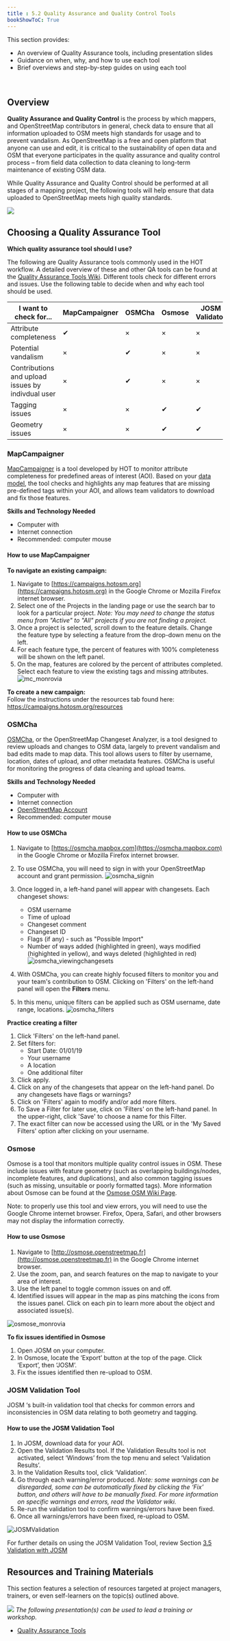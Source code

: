 ```yaml
---
title : 5.2 Quality Assurance and Quality Control Tools
bookShowToC: True
---
```


This section provides:  

*   An overview of Quality Assurance tools, including presentation slides
*   Guidance on when, why, and how to use each tool 
*   Brief overviews and step-by-step guides on using each tool

<br>

## Overview
**Quality Assurance and Quality Control** is the process by which mappers, and OpenStreetMap contributors in general, check data to ensure that all information uploaded to OSM meets high standards for usage and to prevent vandalism. As OpenStreetMap is a free and open platform that anyone can use and edit, it is critical to the sustainability of open data and OSM that everyone participates in the quality assurance and quality control process – from field data collection to data cleaning to long-term maintenance of existing OSM data. 

While Quality Assurance and Quality Control should be performed at all stages of a mapping project, the following tools will help ensure that data uploaded to OpenStreetMap meets high quality standards. 

![](/images/management_icon_wide.PNG) 
## Choosing a Quality Assurance Tool

**Which quality assurance tool should I use?** <br>

The following are Quality Assurance tools commonly used in the HOT workflow. A detailed overview of these and other QA tools can be found at the [Quality Assurance Tools Wiki](https://wiki.openstreetmap.org/wiki/Quality_assurance). Different tools check for different errors and issues. Use the following table to decide when and why each tool should be used. 

| I want to check for...                           | MapCampaigner | OSMCha | Osmose | JOSM Validator |
|------------------------------------------------|-----|------|------|------|
| Attribute completeness                        | ✔   | ×    | ×    | ×    |
| Potential vandalism                        | ×   | ✔    | ×    | ×    |
| Contributions and upload issues by indivdual user                        | ×   | ✔    | ×    | ×    |
| Tagging issues                        | ×   | ×    | ✔    | ✔    |
| Geometry issues                        | ×   | ×    | ✔    | ✔    |

 
### MapCampaigner
[MapCampaigner](http://campaigns.hotosm.org) is a tool developed by HOT to monitor attribute completeness for predefined areas of interest (AOI). Based on your [data model](https://github.com/hotosm/toolbox/wiki/4.1.2-Designing-The-Data-Model), the tool checks and highlights any map features that are missing pre-defined tags within your AOI, and allows team validators to download and fix those features. 

**Skills and Technology Needed**

* Computer with 
* Internet connection
* Recommended: computer mouse

#### How to use MapCampaigner

**To navigate an existing campaign:**

1. Navigate to [https://campaigns.hotosm.org](https://campaigns.hotosm.org) in the Google Chrome or Mozilla Firefox internet browser.
2. Select one of the Projects in the landing page or use the search bar to look for a particular project. *Note: You may need to change the status menu from "Active" to "All" projects if you are not finding a project.*
3. Once a project is selected, scroll down to the feature details. Change the feature type by selecting a feature from the drop-down menu on the left. 
4. For each feature type, the percent of features with 100% completeness will be shown on the left panel. 
5. On the map, features are colored by the percent of attributes completed. Select each feature to view the existing tags and missing attributes. 
![mc_monrovia](/images/quality_assurance/mc_monrovia.gif)

**To create a new campaign:** <br>
Follow the instructions under the resources tab found here: https://campaigns.hotosm.org/resources

### OSMCha
[OSMCha](https://osmcha.mapbox.com/), or the OpenStreetMap Changeset Analyzer, is a tool designed to review uploads and changes to OSM data, largely to prevent vandalism and bad edits made to map data. This tool allows users to filter by username, location, dates of upload, and other metadata features. OSMCha is useful for monitoring the progress of data cleaning and upload teams.

**Skills and Technology Needed**

* Computer with 
* Internet connection
* [OpenStreetMap Account](https://hotosm.github.io/toolbox/pages/digitization-and-editing/3.1.1-opening_osm_accounts/)
* Recommended: computer mouse

#### How to use OSMCha

1. Navigate to [https://osmcha.mapbox.com](https://osmcha.mapbox.com) in the Google Chrome or Mozilla Firefox internet browser.
2. To use OSMCha, you will need to sign in with your OpenStreetMap account and grant permission.
![osmcha_signin](/images/quality_assurance/osmcha_signin.gif)
3. Once logged in, a left-hand panel will appear with changesets. Each changeset shows:

     * OSM username
     * Time of upload
     * Changeset comment
     * Changeset ID
     * Flags (if any) - such as "Possible Import"
     * Number of ways added (highlighted in green), ways modified (highighted in yellow), and ways deleted (highlighted in red) 
![osmcha_viewingchangesets](/images/quality_assurance/osmcha_viewingchangesets.gif)
4. With OSMCha, you can create highly focused filters to monitor you and your team's contribution to OSM. Clicking on 'Filters' on the left-hand panel will open the **Filters** menu.
5. In this menu, unique filters can be applied such as OSM username, date range, locations. 
![osmcha_filters](/images/quality_assurance/osmcha_filters.gif)

**Practice creating a filter**

1. Click 'Filters' on the left-hand panel. 
2. Set filters for:
     * Start Date: 01/01/19 
     * Your username
     * A location
     * One additional filter
3. Click apply. 
4. Click on any of the changesets that appear on the left-hand panel. Do any changesets have flags or warnings?
5. Click on 'Filters' again to modify and/or add more filters.
6. To Save a Filter for later use, click on 'Filters' on the left-hand panel. In the upper-right, click 'Save' to choose a name for this Filter. 
7. The exact filter can now be accessed using the URL or in the 'My Saved Filters' option after clicking on your username. 

### Osmose <br>
Osmose is a tool that monitors multiple quality control issues in OSM. These include issues with feature geometry (such as overlapping buildings/nodes, incomplete features, and duplications), and also common tagging issues (such as missing, unsuitable or poorly formatted tags). More information about Osmose can be found at the [Osmose OSM Wiki Page](https://wiki.openstreetmap.org/wiki/Osmose).

Note: to properly use this tool and view errors, you will need to use the Google Chrome internet browser. Firefox, Opera, Safari, and other browsers may not display the information correctly.

#### How to use Osmose
1. Navigate to [http://osmose.openstreetmap.fr](http://osmose.openstreetmap.fr) in the Google Chrome internet browser.
3. Use the zoom, pan, and search features on the map to navigate to your area of interest. 
3. Use the left panel to toggle common issues on and off. 
4. Identified issues will appear in the map as pins matching the icons from the issues panel. Click on each pin to learn more about the object and associated issue(s). 

![osmose_monrovia](/images/quality_assurance/osmose_monrovia.gif)

**To fix issues identified in Osmose**

1. Open JOSM on your computer.
5. In Osmose, locate the ‘Export’ button at the top of the page. Click ‘Export’, then ‘JOSM’. 
6. Fix the issues identified then re-upload to OSM. 

### JOSM Validation Tool
JOSM ‘s built-in validation tool that checks for common errors and inconsistencies in OSM data relating to both geometry and tagging. 

#### How to use the JOSM Validation Tool
1. In JOSM, download data for your AOI. 
2. Open the Validation Results tool. If the Validation Results tool is not activated, select ‘Windows’ from the top menu and select ‘Validation Results’. 
3. In the Validation Results tool, click ‘Validation’. 
4. Go through each warning/error produced. *Note: some warnings can be disregarded, some can be automatically fixed by clicking the ‘Fix’ button, and others will have to be manually fixed. For more information on specific warnings and errors, read the Validator wiki.* 
5. Re-run the validation tool to confirm warnings/errors have been fixed. 
6. Once all warnings/errors have been fixed, re-upload to OSM. 

![JOSMValidation](/images/quality_assurance/JOSMValidation.gif)

For further details on using the JOSM Validation Tool, review Section [3.5 Validation with JOSM](https://hotosm.github.io/toolbox/pages/digitization-and-editing/3.5_validating_with_josm/)

## Resources and Training Materials
This section features a selection of resources targeted at project managers, trainers, or even self-learners on the topic(s) outlined above.

![](/images/training_presentations_wide.PNG)
*The following presentation(s) can be used to lead a training or workshop.*

*  [Quality Assurance Tools](https://docs.google.com/presentation/d/1mn0ahFOCiz9DhrWmYFt1nrC25c7WQjODvXG6pTRJ-Jo/edit?usp=sharing)
